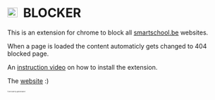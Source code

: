 <h1><img src="https://user-images.githubusercontent.com/85669046/160347261-341fc031-9e8a-4c63-a476-1d2e530b6eed.png" width="22.5px">&nbsp; BLOCKER</h1>

<p>This is an extension for chrome to block all <a href="https://www.smartschool.be/">smartschool.be</a> websites.</p>

<p>When a page is loaded the content automaticly gets changed to  404 blocked page.</p>

<p>An <a href="https://youtu.be/_y5q0h5KMXY">instruction video</a> on how to install the extension.</p>

<p>The <a href="https://blocker-extension.repl.co/">website</a> :)</p>

<p style="font-size: 3px;">Code made by @bijenmanlol</p>
